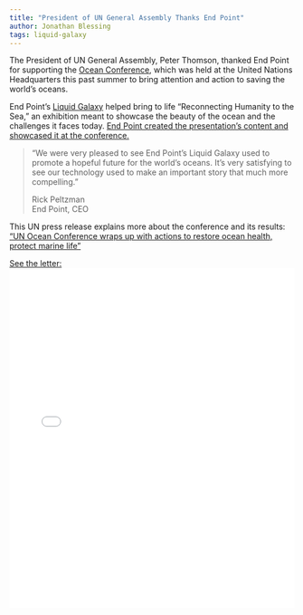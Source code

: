 ```yaml
---
title: "President of UN General Assembly Thanks End Point"
author: Jonathan Blessing
tags: liquid-galaxy
---
```


The President of UN General Assembly, Peter Thomson, thanked End Point for supporting the [Ocean Conference](https://oceanconference.un.org/), which was held at the United Nations Headquarters this past summer to bring attention and action to saving the world’s oceans.

End Point’s [Liquid Galaxy](https://liquidgalaxy.endpoint.com/) helped bring to life “Reconnecting Humanity to the Sea,” an exhibition meant to showcase the beauty of the ocean and the challenges it faces today. [End Point created the presentation’s content and showcased it at the conference.](/blog/2017/06/19/liquid-galaxy-at-ocean-conference)

> “We were very pleased to see End Point’s Liquid Galaxy used to promote a hopeful future for the world’s oceans.  It’s very satisfying to see our technology used to make an important story that much more compelling.”
>
> Rick Peltzman  
> End Point, CEO

This UN press release explains more about the conference and its results:  
[“UN Ocean Conference wraps up with actions to restore ocean health, protect marine life”](https://www.un.org/apps/news/story.asp?NewsID=56947)

[See the letter:](/blog/2017/11/17/president-of-the-un-general-assembly/letter.pdf)
<embed src="/blog/2017/11/17/president-of-the-un-general-assembly/letter.pdf" style="width: 100%; height: 600px;" />
